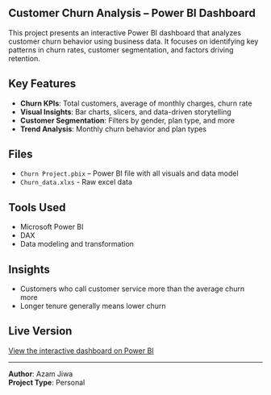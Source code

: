 ## Customer Churn Analysis – Power BI Dashboard

This project presents an interactive Power BI dashboard that analyzes customer churn behavior using business data. It focuses on identifying key patterns in churn rates, customer segmentation, and factors driving retention.

## Key Features
- **Churn KPIs**: Total customers, average of monthly charges, churn rate
- **Visual Insights**: Bar charts, slicers, and data-driven storytelling
- **Customer Segmentation**: Filters by gender, plan type, and more
- **Trend Analysis**: Monthly churn behavior and plan types

## Files
- `Churn Project.pbix` – Power BI file with all visuals and data model
- `Churn_data.xlxs` - Raw excel data
## Tools Used
- Microsoft Power BI
- DAX 
- Data modeling and transformation

## Insights
- Customers who call customer service more than the average churn more 
- Longer tenure generally means lower churn

## Live Version
[View the interactive dashboard on Power BI](https://app.powerbi.com/groups/me/reports/1a4a0b68-2ea2-4ec2-ae6c-570d5e2cdc59/3bf02f10caab8d129940?experience=power-bi)

---

**Author**: Azam Jiwa  
**Project Type**: Personal

